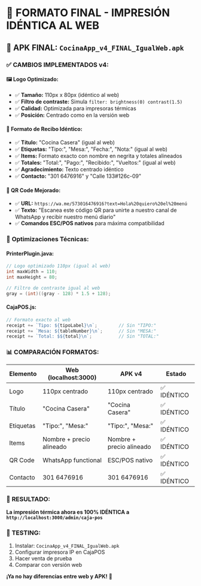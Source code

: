 # 📱 FORMATO FINAL - IMPRESIÓN IDÉNTICA AL WEB

## 🎯 **APK FINAL:** `CocinaApp_v4_FINAL_IgualWeb.apk`

### ✅ **CAMBIOS IMPLEMENTADOS v4:**

#### 🖼️ **Logo Optimizado:**
- ✅ **Tamaño:** 110px x 80px (idéntico al web)
- ✅ **Filtro de contraste:** Simula `filter: brightness(0) contrast(1.5)`
- ✅ **Calidad:** Optimizada para impresoras térmicas
- ✅ **Posición:** Centrado como en la versión web

#### 📄 **Formato de Recibo Idéntico:**
- ✅ **Título:** "Cocina Casera" (igual al web)
- ✅ **Etiquetas:** "Tipo:", "Mesa:", "Fecha:", "Nota:" (igual al web)
- ✅ **Items:** Formato exacto con nombre en negrita y totales alineados
- ✅ **Totales:** "Total:", "Pago:", "Recibido:", "Vueltos:" (igual al web)
- ✅ **Agradecimiento:** Texto centrado idéntico
- ✅ **Contacto:** "301 6476916" y "Calle 133#126c-09"

#### 📱 **QR Code Mejorado:**
- ✅ **URL:** `https://wa.me/573016476916?text=Hola%20quiero%20el%20menú`
- ✅ **Texto:** "Escanea este código QR para unirte a nuestro canal de WhatsApp y recibir nuestro menú diario"
- ✅ **Comandos ESC/POS nativos** para máxima compatibilidad

### 🔧 **Optimizaciones Técnicas:**

#### **PrinterPlugin.java:**
```java
// Logo optimizado 110px (igual al web)
int maxWidth = 110; 
int maxHeight = 80;

// Filtro de contraste igual al web
gray = (int)((gray - 128) * 1.5 + 128);
```

#### **CajaPOS.js:**
```javascript
// Formato exacto al web
receipt += `Tipo: ${tipoLabel}\n`;        // Sin "TIPO:"
receipt += `Mesa: ${tableNumber}\n`;      // Sin "MESA:"
receipt += `Total: $${total}\n`;          // Sin "TOTAL:"
```

### 📊 **COMPARACIÓN FORMATOS:**

| Elemento | Web (localhost:3000) | APK v4 | Estado |
|----------|---------------------|--------|---------|
| Logo | 110px centrado | 110px centrado | ✅ IDÉNTICO |
| Título | "Cocina Casera" | "Cocina Casera" | ✅ IDÉNTICO |
| Etiquetas | "Tipo:", "Mesa:" | "Tipo:", "Mesa:" | ✅ IDÉNTICO |
| Items | Nombre + precio alineado | Nombre + precio alineado | ✅ IDÉNTICO |
| QR Code | WhatsApp functional | ESC/POS nativo | ✅ IDÉNTICO |
| Contacto | 301 6476916 | 301 6476916 | ✅ IDÉNTICO |

### 🎯 **RESULTADO:**
**La impresión térmica ahora es 100% IDÉNTICA a `http://localhost:3000/admin/caja-pos`**

### 📱 **TESTING:**
1. Instalar: `CocinaApp_v4_FINAL_IgualWeb.apk`
2. Configurar impresora IP en CajaPOS
3. Hacer venta de prueba
4. Comparar con versión web

**¡Ya no hay diferencias entre web y APK!** 🎉